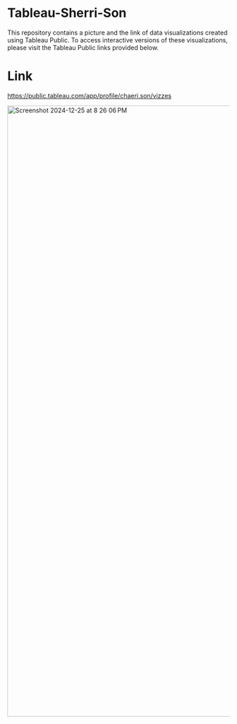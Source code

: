 # Tableau-Sherri-Son
This repository contains a picture and the link of data visualizations created using Tableau Public. 
To access interactive versions of these visualizations, please visit the Tableau Public links provided below.
# Link
https://public.tableau.com/app/profile/chaeri.son/vizzes

<img width="1384" alt="Screenshot 2024-12-25 at 8 26 06 PM" src="https://github.com/user-attachments/assets/61bf248f-327e-4759-92e1-560923bc671c" />
